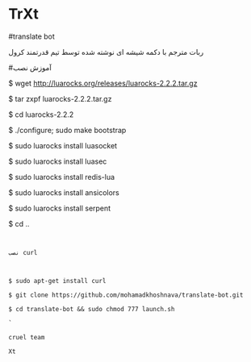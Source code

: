 # TrXt

#translate bot

ربات مترجم با دکمه شیشه ای نوشته شده توسط تیم قدرتمند کرول

#آموزش نصب


$ wget http://luarocks.org/releases/luarocks-2.2.2.tar.gz

$ tar zxpf luarocks-2.2.2.tar.gz

$ cd luarocks-2.2.2

$ ./configure; sudo make bootstrap

$ sudo luarocks install luasocket

$ sudo luarocks install luasec

$ sudo luarocks install redis-lua

$ sudo luarocks install ansicolors



$ sudo luarocks install serpent

$ cd ..

```


نصب curl



$ sudo apt-get install curl

$ git clone https://github.com/mohamadkhoshnava/translate-bot.git

$ cd translate-bot && sudo chmod 777 launch.sh

`

cruel team

Xt
